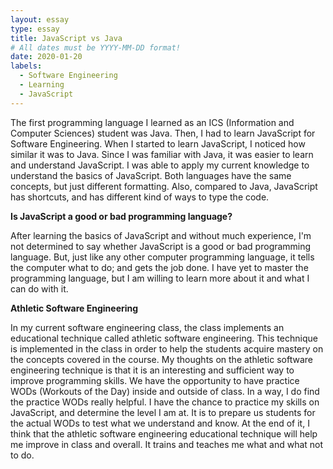 ```yaml
---
layout: essay
type: essay
title: JavaScript vs Java
# All dates must be YYYY-MM-DD format!
date: 2020-01-20
labels:
  - Software Engineering
  - Learning
  - JavaScript
---
```


The first programming language I learned as an ICS (Information and Computer Sciences) student was Java. Then, I had to learn JavaScript for Software Engineering. When I started to learn JavaScript, I noticed how similar it was to Java. Since I was familiar with Java, it was easier to learn and understand JavaScript. I was able to apply my current knowledge to understand the basics of JavaScript. Both languages have the same concepts, but just different formatting. Also, compared to Java, JavaScript has shortcuts, and has different kind of ways to type the code. 

**Is JavaScript a good or bad programming language?**

After learning the basics of JavaScript and without much experience, I'm not determined to say whether JavaScript is a good or bad programming language. But, just like any other computer programming language, it tells the computer what to do; and gets the job done. I have yet to master the programming language, but I am willing to learn more about it and what I can do with it. 

**Athletic Software Engineering**

In my current software engineering class, the class implements an educational technique called athletic software engineering. This technique is implemented in the class in order to help the students acquire mastery on the concepts covered in the course. My thoughts on the athletic software engineering technique is that it is an interesting and sufficient way to improve programming skills. We have the opportunity to have practice WODs (Workouts of the Day) inside and outside of class. In a way, I do find the practice WODs really helpful. I have the chance to practice my skills on JavaScript, and determine the level I am at. It is to prepare us students for the actual WODs to test what we understand and know. At the end of it, I think that the athletic software engineering educational technique will help me improve in class and overall. It trains and teaches me what and what not to do.



